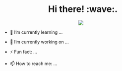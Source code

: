 <h1 align="center">&nbsp; Hi there!&nbsp;:wave:. </h1>

<p align="center"><img src="https://i.gifer.com/4ul.gif" /></p>

- 🌱 I’m currently learning ...

- 🔭 I’m currently working on ...

- ⚡ Fun fact: ...

- 📫 How to reach me: ...

<!--
**iliavatafov/iliavatafov** is a ✨ _special_ ✨ repository because its `README.md` (this file) appears on your GitHub profile.

Here are some ideas to get you started:

- 🌱 I’m currently learning ...


- 🌱 I’m currently learning ...
- 👯 I’m looking to collaborate on ...
- 🤔 I’m looking for help with ...
- 💬 Ask me about ...

- 😄 Pronouns: ...

-->
